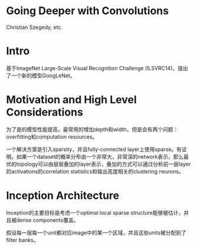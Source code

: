 # Going Deeper with Convolutions

Christian Szegedy, etc.

# Intro

基于ImageNet Large-Scale Visual Recognition Challenge (ILSVRC14)，提出了一个新的模型GoogLeNet。

# Motivation and High Level Considerations

为了是的模型性能提高，最常用的增加depth和width，但是会有两个问题：overfitting和computation resources。

一个解决方案是引入sparsity，并且fully-connected layer上使用sparse。有证明，如果一个dataset的概率分布由一个非常大，非常深的network表示，那么最优的topology可以由层层叠加的layer表示，叠加的方式可以通过分析前一层layer的activations的correlation statistics和输出高度相关的clustering neurons。

# Inception Architecture

Inception的主要目标是考虑一个optimal local sparse structure能够被估计，并且被dense components覆盖。

假设每一层每一个unit都对应image中的某一个区域，并且这些units被分配到了filter banks。